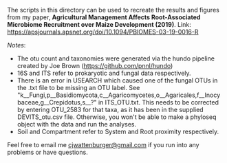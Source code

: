 The scripts in this directory can be used to recreate the results and figures from my paper, **Agricultural Management Affects Root-Associated Microbiome Recruitment over Maize Development (2019)**. Link: https://apsjournals.apsnet.org/doi/10.1094/PBIOMES-03-19-0016-R

*Notes*:

* The otu count and taxonomies were generated via the hundo pipeline created by Joe Brown (https://github.com/pnnl/hundo) 
* 16S and ITS refer to prokaryotic and fungal data respectively.
* There is an error in USEARCH which caused one of the fungal OTUs in the .txt file to be missing an OTU label. 
See "k__Fungi,p__Basidiomycota,c__Agaricomycetes,o__Agaricales,f__Inocybaceae,g__Crepidotus,s__?" in ITS_OTU.txt.
This needs to be corrected by entering OTU_2583 for that taxa, as it has been in the supplied DEVITS_otu.csv file. 
Otherwise, you won't be able to make a phyloseq object with the data and run the analyses.
* Soil and Compartment refer to System and Root proximity respectively.

Feel free to email me cjwattenburger@gmail.com if you run into any problems or have questions.
